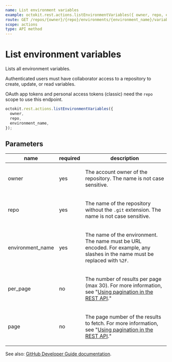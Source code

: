 ```yaml
---
name: List environment variables
example: octokit.rest.actions.listEnvironmentVariables({ owner, repo, environment_name })
route: GET /repos/{owner}/{repo}/environments/{environment_name}/variables
scope: actions
type: API method
---
```


# List environment variables

Lists all environment variables.

Authenticated users must have collaborator access to a repository to create, update, or read variables.

OAuth app tokens and personal access tokens (classic) need the `repo` scope to use this endpoint.

```js
octokit.rest.actions.listEnvironmentVariables({
  owner,
  repo,
  environment_name,
});
```

## Parameters

<table>
  <thead>
    <tr>
      <th>name</th>
      <th>required</th>
      <th>description</th>
    </tr>
  </thead>
  <tbody>
    <tr><td>owner</td><td>yes</td><td>

The account owner of the repository. The name is not case sensitive.

</td></tr>
<tr><td>repo</td><td>yes</td><td>

The name of the repository without the `.git` extension. The name is not case sensitive.

</td></tr>
<tr><td>environment_name</td><td>yes</td><td>

The name of the environment. The name must be URL encoded. For example, any slashes in the name must be replaced with `%2F`.

</td></tr>
<tr><td>per_page</td><td>no</td><td>

The number of results per page (max 30). For more information, see "[Using pagination in the REST API](https://docs.github.com/rest/using-the-rest-api/using-pagination-in-the-rest-api)."

</td></tr>
<tr><td>page</td><td>no</td><td>

The page number of the results to fetch. For more information, see "[Using pagination in the REST API](https://docs.github.com/rest/using-the-rest-api/using-pagination-in-the-rest-api)."

</td></tr>
  </tbody>
</table>

See also: [GitHub Developer Guide documentation](https://docs.github.com/rest/actions/variables#list-environment-variables).
